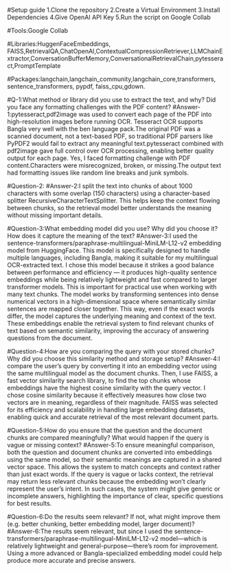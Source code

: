 #Setup guide
1.Clone the repository
2.Create a Virtual Environment
3.Install Dependencies
4.Give OpenAI API Key
5.Run the script on Google Collab

#Tools:Google Collab

#Libraries:HuggenFaceEmbeddings, FAISS,RetrievalQA,ChatOpenAI,ContextualCompressionRetriever,LLMChainExtractor,ConversationBufferMemory,ConversationalRetrievalChain,pytesseract,PromptTemplate

#Packages:langchain,langchain_community,langchain_core,transformers, sentence_transformers, pypdf, faiss_cpu,gdown.

#Q-1:What method or library did you use to extract the text, and why? Did you face 
any formatting challenges with the PDF content? 
#Answer-1:pytesseract,pdf2image was used to convert each page of the PDF into high-resolution images before running OCR.
Tesseract OCR supports Bangla very well with the ben language pack.The original PDF was a scanned document, not a text-based PDF, so traditional PDF parsers like PyPDF2 would fail to extract any meaningful text.pytesseract combined with pdf2image gave full control over OCR processing, enabling better quality output for each page.
Yes, I faced formatting challenge with PDF content.Characters were misrecognized, broken, or missing.The output text had formatting issues like random line breaks and junk symbols.

#Question-2:
#Answer-2:I split the text into chunks of about 1000 characters with some overlap (150 characters) using a character-based splitter RecursiveCharacterTextSplitter. This helps keep the context flowing between chunks, so the retrieval model better understands the meaning without missing important details.

#Question-3:What embedding model did you use? Why did you choose it? How does it 
capture the meaning of the text? 
#Answer-3:I used the sentence-transformers/paraphrase-multilingual-MiniLM-L12-v2 embedding model from HuggingFace. This model is specifically designed to handle multiple languages, including Bangla, making it suitable for my multilingual OCR-extracted text.
I chose this model because it strikes a good balance between performance and efficiency — it produces high-quality sentence embeddings while being relatively lightweight and fast compared to larger transformer models. This is important for practical use when working with many text chunks.
The model works by transforming sentences into dense numerical vectors in a high-dimensional space where semantically similar sentences are mapped closer together. This way, even if the exact words differ, the model captures the underlying meaning and context of the text. These embeddings enable the retrieval system to find relevant chunks of text based on semantic similarity, improving the accuracy of answering questions from the document.


#Question-4:How are you comparing the query with your stored chunks? Why did you 
choose this similarity method and storage setup? 
#Answer-4:I compare the user’s query by converting it into an embedding vector using the same multilingual model as the document chunks. Then, I use FAISS, a fast vector similarity search library, to find the top chunks whose embeddings have the highest cosine similarity with the query vector.
I chose cosine similarity because it effectively measures how close two vectors are in meaning, regardless of their magnitude. FAISS was selected for its efficiency and scalability in handling large embedding datasets, enabling quick and accurate retrieval of the most relevant document parts.


#Question-5:How do you ensure that the question and the document chunks are compared 
meaningfully? What would happen if the query is vague or missing context? 
#Answer-5:To ensure meaningful comparison, both the question and document chunks are converted into embeddings using the same model, so their semantic meanings are captured in a shared vector space. This allows the system to match concepts and context rather than just exact words.
If the query is vague or lacks context, the retrieval may return less relevant chunks because the embedding won’t clearly represent the user’s intent. In such cases, the system might give generic or incomplete answers, highlighting the importance of clear, specific questions for best results.

#Question-6:Do the results seem relevant? If not, what might improve them (e.g. better 
chunking, better embedding model, larger document)?
#Answer-6:The results seem relevant, but since I used the sentence-transformers/paraphrase-multilingual-MiniLM-L12-v2 model—which is relatively lightweight and general-purpose—there’s room for improvement. Using a more advanced or Bangla-specialized embedding model could help produce more accurate and precise answers.